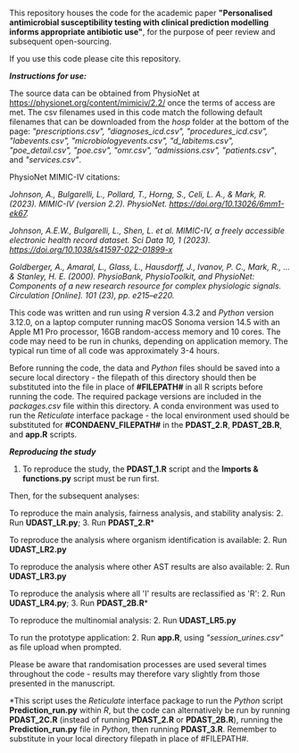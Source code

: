 This repository houses the code for the academic paper **"Personalised antimicrobial susceptibility testing with clinical prediction modelling informs appropriate antibiotic use"**, for the purpose of peer review and subsequent open-sourcing.

If you use this code please cite this repository.

***Instructions for use:***

The source data can be obtained from PhysioNet at https://physionet.org/content/mimiciv/2.2/ once the terms of access are met. The csv filenames used in this code match the following default filenames that can be downloaded from the *hosp* folder at the bottom of the page: *"prescriptions.csv", "diagnoses_icd.csv", "procedures_icd.csv", "labevents.csv", "microbiologyevents.csv", "d_labitems.csv", "poe_detail.csv", "poe.csv", "omr.csv", "admissions.csv", "patients.csv"*, and *"services.csv"*.

PhysioNet MIMIC-IV citations:

*Johnson, A., Bulgarelli, L., Pollard, T., Horng, S., Celi, L. A., & Mark, R. (2023). MIMIC-IV (version 2.2). PhysioNet. https://doi.org/10.13026/6mm1-ek67.*

*Johnson, A.E.W., Bulgarelli, L., Shen, L. et al. MIMIC-IV, a freely accessible electronic health record dataset. Sci Data 10, 1 (2023). https://doi.org/10.1038/s41597-022-01899-x*

*Goldberger, A., Amaral, L., Glass, L., Hausdorff, J., Ivanov, P. C., Mark, R., ... & Stanley, H. E. (2000). PhysioBank, PhysioToolkit, and PhysioNet: Components of a new research resource for complex physiologic signals. Circulation [Online]. 101 (23), pp. e215–e220.*

This code was written and run using *R* version 4.3.2 and *Python* version 3.12.0, on a laptop computer running macOS Sonoma version 14.5 with an Apple M1 Pro processor, 16GB random-access memory and 10 cores. The code may need to be run in chunks, depending on application memory. The typical run time of all code was approximately 3-4 hours.

Before running the code, the data and *Python* files should be saved into a secure local directory - the filepath of this directory should then be substituted into the file in place of **#FILEPATH#** in all R scripts before running the code. The required package versions are included in the *packages.csv* file within this directory. A conda environment was used to run the *Reticulate* interface package - the local environment used should be substituted for **#CONDAENV_FILEPATH#** in the **PDAST_2.R**, **PDAST_2B.R**, and **app.R** scripts.

***Reproducing the study***

1. To reproduce the study, the **PDAST_1.R** script and the **Imports & functions.py** script must be run first.

Then, for the subsequent analyses:

To reproduce the main analysis, fairness analysis, and stability analysis: 
2. Run **UDAST_LR.py**; 
3. Run **PDAST_2.R***

To reproduce the analysis where organism identification is available: 
2. Run **UDAST_LR2.py**

To reproduce the analysis where other AST results are also available: 
2. Run **UDAST_LR3.py**

To reproduce the analysis where all 'I' results are reclassified as 'R': 
2. Run **UDAST_LR4.py**; 
3. Run **PDAST_2B.R***

To reproduce the multinomial analysis: 
2. Run **UDAST_LR5.py**

To run the prototype application: 
2. Run **app.R**, using *"session_urines.csv"* as file upload when prompted.

Please be aware that randomisation processes are used several times throughout the code - results may therefore vary slightly from those presented in the manuscript.

*This script uses the *Reticulate* interface package to run the *Python* script **Prediction_run.py** within *R*, but the code can alternatively be run by running **PDAST_2C.R** (instead of running **PDAST_2.R** or **PDAST_2B.R**), running the **Prediction_run.py** file in *Python*, then running **PDAST_3.R**. Remember to substitute in your local directory filepath in place of #FILEPATH#.
